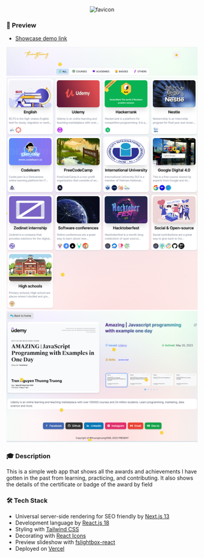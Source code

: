 <div align="center">
    <img src="https://github.com/thuongtruong1009/awards/assets/71834167/5eb59d8b-a71f-407b-8833-26a3c5afdd3f" alt="favicon" />
</div>

### 🌅 Preview

- [Showcase demo link](https://awards.thuongtruong.me)

![Preview 1](/public/preview_1.png)
![Preview 2](/public/preview_2.png)
![Preview 3](/public/preview_3.png)

### 🎓 Description

This is a simple web app that shows all the awards and achievements I have gotten in the past from learning, practicing, and contributing. It also shows the details of the certificate or badge of the award by field

### 🛠️ Tech Stack

- Universal server-side rendering for SEO friendly by [Next.js 13](https://nextjs.org/)
- Development language by [React.js 18](https://reactjs.org/)
- Styling with [Tailwind CSS](https://tailwindcss.com/)
- Decorating with [React Icons](https://react-icons.github.io/react-icons/)
- Preview slideshow with [fslightbox-react](https://fslightbox.com/react)
- Deployed on [Vercel](https://vercel.com/)

<!-- ### Reference
- [Image grid Facebook style](https://github.com/Expertizo/react-fb-image-grid)
-->
